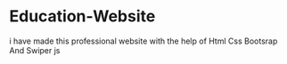 # Education-Website
 i have made this professional website with the help of Html Css Bootsrap And Swiper js

